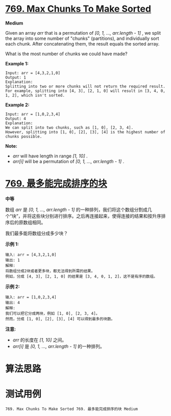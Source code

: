 # [769. Max Chunks To Make Sorted][enTitle]

**Medium**

Given an array  *arr*  that is a permutation of  *[0, 1, ..., arr.length - 1]* , we split the array into some number of "chunks" (partitions), and individually sort each chunk. After concatenating them, the result equals the sorted array.

What is the most number of chunks we could have made?

**Example 1:** 

```
Input: arr = [4,3,2,1,0]
Output: 1
Explanation:
Splitting into two or more chunks will not return the required result.
For example, splitting into [4, 3], [2, 1, 0] will result in [3, 4, 0, 1, 2], which isn't sorted.

```

**Example 2:** 

```
Input: arr = [1,0,2,3,4]
Output: 4
Explanation:
We can split into two chunks, such as [1, 0], [2, 3, 4].
However, splitting into [1, 0], [2], [3], [4] is the highest number of chunks possible.

```

**Note:** 

-  *arr*  will have length in range  *[1, 10]* . 
-  *arr[i]*  will be a permutation of  *[0, 1, ..., arr.length - 1]* .




# [769. 最多能完成排序的块][cnTitle]

**中等**

数组 *arr* 是 *[0, 1, ..., arr.length - 1]* 的一种排列，我们将这个数组分割成几个“块”，并将这些块分别进行排序。之后再连接起来，使得连接的结果和按升序排序后的原数组相同。

我们最多能将数组分成多少块？

**示例 1:** 

```
输入: arr = [4,3,2,1,0]
输出: 1
解释:
将数组分成2块或者更多块，都无法得到所需的结果。
例如，分成 [4, 3], [2, 1, 0] 的结果是 [3, 4, 0, 1, 2]，这不是有序的数组。

```

**示例 2:** 

```
输入: arr = [1,0,2,3,4]
输出: 4
解释:
我们可以把它分成两块，例如 [1, 0], [2, 3, 4]。
然而，分成 [1, 0], [2], [3], [4] 可以得到最多的块数。

```

**注意:** 

-  *arr*  的长度在  *[1, 10]*  之间。 
-  *arr[i]* 是  *[0, 1, ..., arr.length - 1]* 的一种排列。




# 算法思路

# 测试用例
```
769. Max Chunks To Make Sorted 769. 最多能完成排序的块 Medium
```

[enTitle]: https://leetcode.com/problems/max-chunks-to-make-sorted/
[cnTitle]: https://leetcode-cn.com/problems/max-chunks-to-make-sorted/
